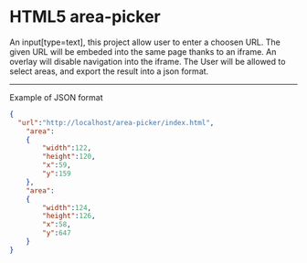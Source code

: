 HTML5 area-picker
=================

An input[type=text], this project allow user to enter a choosen URL.
The given URL will be embeded into the same page thanks to an iframe. An overlay will disable navigation into the iframe.
The User will be allowed to select areas, and export the result into a json format.

---

Example of JSON format

```json
{
  "url":"http://localhost/area-picker/index.html",
	"area":
	{
		"width":122,
		"height":120,
		"x":59,
		"y":159
	},
	"area":
	{
		"width":124,
		"height":126,
		"x":58,
		"y":647
	}
}
```
